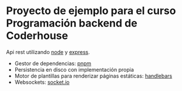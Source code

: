# Proyecto de ejemplo para el curso Programación backend de Coderhouse

Api rest utilizando [node](https://nodejs.org/) y [express](https://expressjs.com/).

- Gestor de dependencias: [pnpm](https://pnpm.io/es/)
- Persistencia en disco con implementación propia
- Motor de plantillas para renderizar páginas estáticas: [handlebars](https://handlebarsjs.com/)
- Websockets: [socket.io](https://socket.io/)
